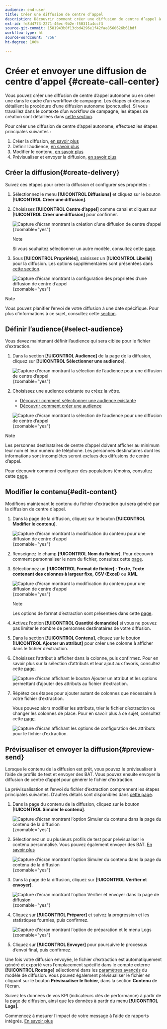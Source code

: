 ```yaml
---
audience: end-user
title: Créer une diffusion de centre d’appel
description: Découvrir comment créer une diffusion de centre d’appel à l’aide d’Adobe Campaign Web
exl-id: fe8d4773-2271-46ec-9b2e-f50311a4ccf3
source-git-commit: 1581943b0f13cbd4296e1f42fae8560626b61bdf
workflow-type: ht
source-wordcount: '756'
ht-degree: 100%

---
```


# Créer et envoyer une diffusion de centre d’appel {#create-call-center}

Vous pouvez créer une diffusion de centre d’appel autonome ou en créer une dans le cadre d’un workflow de campagne. Les étapes ci-dessous détaillent la procédure d’une diffusion autonome (ponctuelle). Si vous travaillez dans le contexte d’un workflow de campagne, les étapes de création sont détaillées dans [cette section](../workflows/activities/channels.md#create-a-delivery-in-a-campaign-workflow).

Pour créer une diffusion de centre d’appel autonome, effectuez les étapes principales suivantes :

1. Créer la diffusion, [en savoir plus](#create-delivery)
1. Définir l’audience, [en savoir plus](#select-audience)
1. Modifier le contenu, [en savoir plus](#edit-content)
1. Prévisualiser et envoyer la diffusion, [en savoir plus](#preview-send)

## Créer la diffusion{#create-delivery}

Suivez ces étapes pour créer la diffusion et configurer ses propriétés :

1. Sélectionnez le menu **[!UICONTROL Diffusions]** et cliquez sur le bouton **[!UICONTROL Créer une diffusion]**.

1. Choisissez **[!UICONTROL Centre d’appel]** comme canal et cliquez sur **[!UICONTROL Créer une diffusion]** pour confirmer.

   ![Capture d’écran montrant la création d’une diffusion de centre d’appel](assets/cc-create.png){zoomable="yes"}

   >[!NOTE]
   >
   >Si vous souhaitez sélectionner un autre modèle, consultez cette [page](../msg/delivery-template.md).

1. Sous **[!UICONTROL Propriétés]**, saisissez un **[!UICONTROL Libellé]** pour la diffusion. Les options supplémentaires sont présentées dans [cette section](../email/create-email.md#create-email).

   ![Capture d’écran montrant la configuration des propriétés d’une diffusion de centre d’appel](assets/cc-properties.png){zoomable="yes"}

>[!NOTE]
>
>Vous pouvez planifier l’envoi de votre diffusion à une date spécifique. Pour plus d’informations à ce sujet, consultez cette [section](../msg/gs-deliveries.md#gs-schedule).

## Définir l’audience{#select-audience}

Vous devez maintenant définir l’audience qui sera ciblée pour le fichier d’extraction.

1. Dans la section **[!UICONTROL Audience]** de la page de la diffusion, cliquez sur **[!UICONTROL Sélectionner une audience]**.

   ![Capture d’écran montrant la sélection de l’audience pour une diffusion de centre d’appel](assets/cc-audience.png){zoomable="yes"}

1. Choisissez une audience existante ou créez la vôtre.

   * [Découvrir comment sélectionner une audience existante](../audience/add-audience.md)
   * [Découvrir comment créer une audience](../audience/one-time-audience.md)

   ![Capture d’écran montrant la sélection de l’audience pour une diffusion de centre d’appel](assets/cc-audience2.png){zoomable="yes"}

>[!NOTE]
>
>Les personnes destinataires de centre d’appel doivent afficher au minimum leur nom et leur numéro de téléphone. Les personnes destinataires dont les informations sont incomplètes seront exclues des diffusions de centre d’appel.
>
>Pour découvrir comment configurer des populations témoins, consultez cette [page](../audience/control-group.md).

## Modifier le contenu{#edit-content}

Modifions maintenant le contenu du fichier d’extraction qui sera généré par la diffusion de centre d’appel.

1. Dans la page de la diffusion, cliquez sur le bouton **[!UICONTROL Modifier le contenu]**.

   ![Capture d’écran montrant la modification du contenu pour une diffusion de centre d’appel](assets/cc-content0.png){zoomable="yes"}

1. Renseignez le champ **[!UICONTROL Nom du fichier]**. Pour découvrir comment personnaliser le nom du fichier, consultez cette [page](../personalization/personalize.md).

1. Sélectionnez un **[!UICONTROL Format de fichier]** : **Texte**, **Texte contenant des colonnes à largeur fixe**, **CSV (Excel)** ou **XML**.

   ![Capture d’écran montrant la modification du contenu pour une diffusion de centre d’appel](assets/cc-content.png){zoomable="yes"}

   >[!NOTE]
   >
   >Les options de format d’extraction sont présentées dans cette [page](../direct-mail/content-direct-mail.md#properties).

1. Activez l’option **[!UICONTROL Quantité demandée]** si vous ne pouvez pas limiter le nombre de personnes destinataires de votre diffusion.

1. Dans la section **[!UICONTROL Contenu]**, cliquez sur le bouton **[!UICONTROL Ajouter un attribut]** pour créer une colonne à afficher dans le fichier d’extraction.

1. Choisissez l’attribut à afficher dans la colonne, puis confirmez. Pour en savoir plus sur la sélection d’attributs et leur ajout aux favoris, consultez cette [page](../get-started/attributes.md).

   ![Capture d’écran affichant le bouton Ajouter un attribut et les options permettant d’ajouter des attributs au fichier d’extraction.](assets/cc-add-attribute.png)

1. Répétez ces étapes pour ajouter autant de colonnes que nécessaire à votre fichier d’extraction.

   Vous pouvez alors modifier les attributs, trier le fichier d’extraction ou changer les colonnes de place. Pour en savoir plus à ce sujet, consultez cette [page](../direct-mail/content-direct-mail.md#content).

   ![Capture d’écran affichant les options de configuration des attributs pour le fichier d’extraction.](assets/cc-content-attributes.png)

## Prévisualiser et envoyer la diffusion{#preview-send}

Lorsque le contenu de la diffusion est prêt, vous pouvez le prévisualiser à l’aide de profils de test et envoyer des BAT. Vous pouvez ensuite envoyer la diffusion de centre d’appel pour générer le fichier d’extraction.

La prévisualisation et l’envoi du fichier d’extraction comprennent les étapes principales suivantes. D’autres détails sont disponibles dans [cette page](../direct-mail/send-direct-mail.md).

1. Dans la page du contenu de la diffusion, cliquez sur le bouton **[!UICONTROL Simuler le contenu]**.

   ![Capture d’écran montrant l’option Simuler du contenu dans la page du contenu de la diffusion](assets/cc-simulate0.png){zoomable="yes"}

1. Sélectionnez un ou plusieurs profils de test pour prévisualiser le contenu personnalisé. Vous pouvez également envoyer des BAT. [En savoir plus](../direct-mail/send-direct-mail.md#preview-dm)

   ![Capture d’écran montrant l’option Simuler du contenu dans la page du contenu de la diffusion](assets/cc-simulate.png){zoomable="yes"}

1. Dans la page de la diffusion, cliquez sur **[!UICONTROL Vérifier et envoyer]**.

   ![Capture d’écran montrant l’option Vérifier et envoyer dans la page de diffusion](assets/cc-review-send.png){zoomable="yes"}

1. Cliquez sur **[!UICONTROL Préparer]** et suivez la progression et les statistiques fournies, puis confirmez.

   ![Capture d’écran montrant l’option de préparation et le menu Logs](assets/cc-prepare.png){zoomable="yes"}

1. Cliquez sur **[!UICONTROL Envoyer]** pour poursuivre le processus d’envoi final, puis confirmez.

Une fois votre diffusion envoyée, le fichier d’extraction est automatiquement généré et exporté vers l’emplacement spécifié dans le compte externe **[!UICONTROL Routage]** sélectionné dans les [paramètres avancés](../advanced-settings/delivery-settings.md) du modèle de diffusion. Vous pouvez également prévisualiser le fichier en cliquant sur le bouton **Prévisualiser le fichier**, dans la section **Contenu** de l’écran.

Suivez les données de vos KPI (indicateurs clés de performance) à partir de la page de diffusion, ainsi que les données à partir du menu **[!UICONTROL Logs]**.

Commencez à mesurer l’impact de votre message à l’aide de rapports intégrés. [En savoir plus](../reporting/direct-mail.md)
